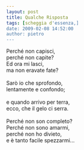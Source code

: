```yaml
---
layout: post
title: Qualche Risposta
tags: [scheggia d'essenza,]
date: 2009-02-08 14:52:00
author: pietro
---
```

Perché non capisci,<br/>perché non capite?<br/>Ed ora mi lasci,<br/>ma non eravate fate?<br/><br/>Sarò io che sprofondo,<br/>lentamente e confondo;<br/><br/>e quando arrivo per terra,<br/>ecco, che il gelo ci serra.<br/><br/>Perché non son completo?<br/>Perché non sono amarmi,<br/>perché non ho divieto,<br/>e è tanto facile spezzarmi...
